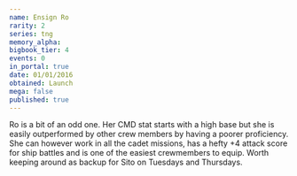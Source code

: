 ```yaml
---
name: Ensign Ro
rarity: 2
series: tng
memory_alpha:
bigbook_tier: 4
events: 0
in_portal: true
date: 01/01/2016
obtained: Launch
mega: false
published: true
---
```


Ro is a bit of an odd one. Her CMD stat starts with a high base but she is easily outperformed by other crew members by having a poorer proficiency. She can however work in all the cadet missions, has a hefty +4 attack score for ship battles and is one of the easiest crewmembers to equip. Worth keeping around as backup for Sito on Tuesdays and Thursdays.
